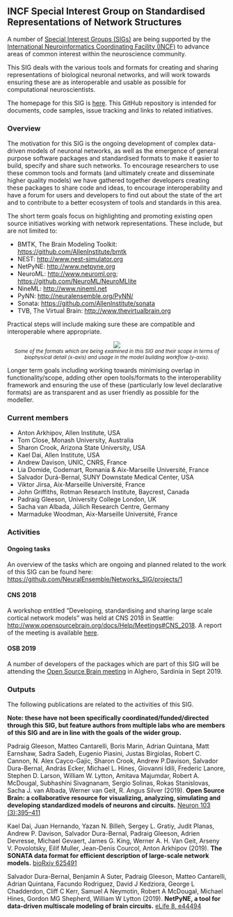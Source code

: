 ## INCF Special Interest Group on Standardised Representations of Network Structures

A number of [Special Interest Groups (SIGs)](https://www.incf.org/activities/standards-and-best-practices/incf-special-interest-groups) 
are being supported by the [International Neuroinformatics Coordinating Facility (INCF)](https://www.incf.org) 
to advance areas of common interest within the neuroscience community.  

This SIG deals with the various tools and formats for creating and sharing representations 
of biological neuronal networks, and will work towards ensuring these are as interoperable 
and usable as possible for computational neuroscientists. 

The homepage for this SIG is [here](https://www.incf.org/activities/standards-and-best-practices/incf-special-interest-groups/incf-sig-on-standardised). 
This GitHub repository is intended for documents, code samples, issue tracking and links to related initiatives. 

### Overview

The motivation for this SIG is the ongoing development of complex data-driven models 
of neuronal networks, as well as the emergence of general purpose software packages 
and standardised formats to make it easier to build, specify and share such networks. 
To encourage researchers to use these common tools and formats (and ultimately create 
and disseminate higher quality models) we have gathered together developers creating 
these packages to share code and ideas, to encourage interoperability and have a 
forum for users and developers to find out about the state of the art and to contribute 
to a better ecosystem of tools and standards in this area.


The short term goals focus on highlighting and promoting existing open source initiatives working with network representations. These include, but are not limited to:  

- BMTK, The Brain Modeling Toolkit: https://github.com/AllenInstitute/bmtk 
- NEST: http://www.nest-simulator.org
- NetPyNE: http://www.netpyne.org   
- NeuroML: http://www.neuroml.org; https://github.com/NeuroML/NeuroMLlite 
- NineML: http://www.nineml.net
- PyNN: http://neuralensemble.org/PyNN/ 
- Sonata: https://github.com/AllenInstitute/sonata 
- TVB, The Virtual Brain: http://www.thevirtualbrain.org 

Practical steps will include making sure these are compatible and interoperable where appropriate.

<p align="center"><img src="images/Formats.png"><br/><sup><i>Some of the formats 
which are being examined in this SIG and their scope in terms of biophysical detail 
(x-axis) and usage in the model building workflow (y-axis).</i></sup></p>

Longer term goals including working towards minimising overlap in functionality/scope, 
adding other open tools/formats to the interoperability framework and ensuring 
the use of these (particularly low level declarative formats) are as transparent 
and as user friendly as possible for the modeller. 

### Current members

- Anton Arkhipov, Allen Institute, USA
- Tom Close, Monash University, Australia
- Sharon Crook, Arizona State University, USA
- Kael Dai, Allen Institute, USA
- Andrew Davison, UNIC, CNRS, France
- Lia Domide, Codemart, Romania & Aix-Marseille Université, France
- Salvador Durá-Bernal, SUNY Downstate Medical Center, USA
- Viktor Jirsa, Aix-Marseille Université, France
- John Griffiths, Rotman Research Institute, Baycrest, Canada
- Padraig Gleeson, University College London, UK
- Sacha van Albada, Jülich Research Centre, Germany
- Marmaduke Woodman, Aix-Marseille Université, France


### Activities

#### Ongoing tasks

An overview of the tasks which are ongoing and planned related to the work of this SIG can be found here: https://github.com/NeuralEnsemble/Networks_SIG/projects/1

#### CNS 2018

A workshop entitled “Developing, standardising and sharing large scale cortical 
network models” was held at CNS 2018 in Seattle: http://www.opensourcebrain.org/docs/Help/Meetings#CNS_2018. 
A report of the meeting is available [here](Report_CNS2018_Workshop.md). 

#### OSB 2019

A number of developers of the packages which are part of this SIG will be attending the 
[Open Source Brain meeting](http://www.opensourcebrain.org/docs/Help/Meetings#OSB_2019) in Alghero, Sardinia in Sept 2019.


### Outputs

The following publications are related to the activities of this SIG. 

**Note: these have not been specifically coordinated/funded/directed through this SIG, but feature 
 authors from multiple labs who are members of this SIG and are in line with the goals of the wider group.**


Padraig Gleeson, Matteo Cantarelli, Boris Marin, Adrian Quintana, Matt Earnshaw, Sadra Sadeh, Eugenio Piasini, Justas Birgiolas, Robert C. Cannon, N. Alex Cayco-Gajic,
Sharon Crook, Andrew P.Davison, Salvador Dura-Bernal, András Ecker, Michael L. Hines, Giovanni Idili, Frederic Lanore, Stephen D. Larson, William W. Lytton,
Amitava Majumdar, Robert A. McDougal, Subhashini Sivagnanam, Sergio Solinas, Rokas Stanislovas, Sacha J. van Albada, Werner van Geit, R. Angus Silver (2019). 
**Open Source Brain: a collaborative resource for visualizing, analyzing, simulating and developing standardized models of neurons and circuits.** [Neuron 103 (3):395–411](https://www.sciencedirect.com/science/article/pii/S0896627319304441)

Kael Dai, Juan Hernando, Yazan N. Billeh, Sergey L. Gratiy, Judit Planas, Andrew P. Davison, Salvador Dura-Bernal, Padraig Gleeson, Adrien Devresse, 
Michael Gevaert, James G. King, Werner A. H. Van Geit, Arseny V. Povolotsky, Eilif Muller, Jean-Denis Courcol, Anton Arkhipov (2019). 
**The SONATA data format for efficient description of large-scale network models.** [bioRxiv 625491](https://www.biorxiv.org/content/10.1101/625491v1)


Salvador Dura-Bernal, Benjamin A Suter, Padraig Gleeson, Matteo Cantarelli, Adrian Quintana, Facundo Rodriguez, David J Kedziora, George L Chadderdon, 
Cliff C Kerr, Samuel A Neymotin, Robert A McDougal, Michael Hines, Gordon MG Shepherd, William W Lytton (2019). 
**NetPyNE, a tool for data-driven multiscale modeling of brain circuits.** [eLife 8, e44494](https://elifesciences.org/articles/44494)
